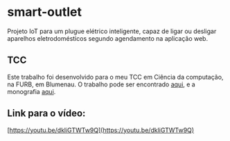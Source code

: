 # smart-outlet
Projeto IoT para um plugue elétrico inteligente, capaz de ligar ou desligar aparelhos eletrodomésticos segundo agendamento na aplicação web.

## TCC

Este trabalho foi desenvolvido para o meu TCC em Ciência da computação, na FURB, em Blumenau. O trabalho pode ser encontrado [aqui](http://dsc.inf.furb.br/tcc/index.php?cd=6&tcc=1873), e a monografia [aqui](http://dsc.inf.furb.br/arquivos/tccs/monografias/2017_2_dyego-alekssander-maas_monografia.pdf).


## Link para o vídeo:

[https://youtu.be/dkliGTWTw9Q](https://youtu.be/dkliGTWTw9Q)
